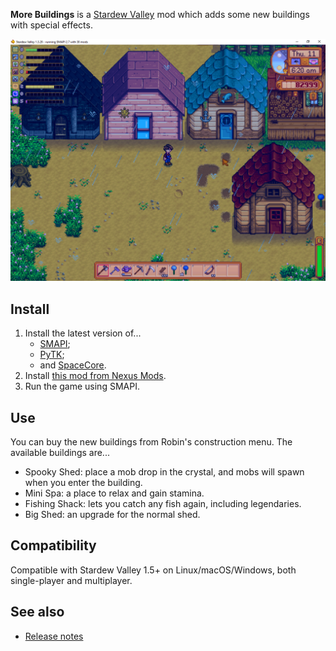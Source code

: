﻿**More Buildings** is a [Stardew Valley](http://stardewvalley.net/) mod which adds some new
buildings with special effects.

![](screenshot.png)

## Install
1. Install the latest version of...
   * [SMAPI](https://smapi.io);
   * [PyTK](https://www.nexusmods.com/stardewvalley/mods/1726);
   * and [SpaceCore](https://www.nexusmods.com/stardewvalley/mods/1348).
2. Install [this mod from Nexus Mods](http://www.nexusmods.com/stardewvalley/mods/2757).
3. Run the game using SMAPI.

## Use
You can buy the new buildings from Robin's construction menu. The available buildings are...

* Spooky Shed: place a mob drop in the crystal, and mobs will spawn when you enter the building.
* Mini Spa: a place to relax and gain stamina.
* Fishing Shack: lets you catch any fish again, including legendaries.
* Big Shed: an upgrade for the normal shed.

## Compatibility
Compatible with Stardew Valley 1.5+ on Linux/macOS/Windows, both single-player and multiplayer.

## See also
* [Release notes](release-notes.md)
